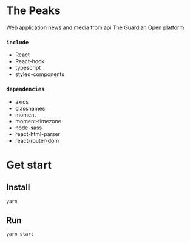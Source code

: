 # The Peaks

Web application news and media from api The Guardian Open platform

### `include`

- React
- React-hook
- typescript
- styled-components

### `dependencies`

- axios
- classnames
- moment
- moment-timezone
- node-sass
- react-html-parser
- react-router-dom

# Get start

## Install

```sh
yarn
```

## Run

```sh
yarn start
```
